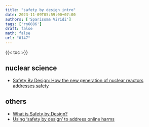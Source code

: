 ```yaml
---
title: "safety by design intro"
date: 2023-11-09T05:59:00+07:00
authors: ['Sparisoma Viridi']
tags: ['rn6086']
draft: false
math: false
url: "0147"
---
```

{{< toc >}}


## nuclear science
+ [Safety By Design: How the new generation of nuclear reactors addresses safety](https://www.iaea.org/bulletin/safety-by-design)


## others
+ [What is Safety by Design?](https://inhope.org/EN/articles/what-is-safety-by-design)
+ [Using ‘safety by design’ to address online harms](https://www.brookings.edu/articles/using-safety-by-design-to-address-online-harms/)